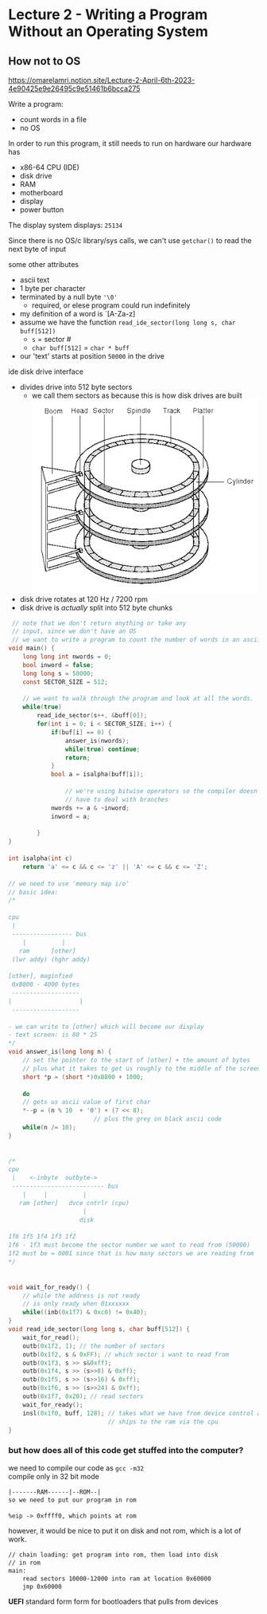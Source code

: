 # Lecture 2 - Writing a Program Without an Operating System
## How not to OS

https://omarelamri.notion.site/Lecture-2-April-6th-2023-4e90425e9e26495c9e51461b6bcca275

Write a program: <br>
- count words in a file
- no OS

In order to run this program, it still needs to run on hardware
our hardware has
- x86-64 CPU (IDE)
- disk drive
- RAM
- motherboard
- display
- power button 

The display system displays: `25134`

Since there is no OS/c library/sys calls, we can't use `getchar()` to read the
next byte of input 

some other attributes
- ascii text
- 1 byte per character 
- terminated by a null byte `'\0'`
    - required, or elese program could run indefinitely
- my definition of a word is `[A-Za-z]
- assume we have the function `read_ide_sector(long long s, char buff[512])`
    - `s` = sector #
    - `char buff[512]` = `char * buff`
- our 'text' starts at position `50000` in the drive

ide disk drive interface
- divides drive into 512 byte sectors
    - we call them sectors as because this is how disk drives are built
    ![](imgs/harddisk.gif)
- disk drive rotates at 120 Hz / 7200 rpm
- disk drive is *actually* split into 512 byte chunks

```c
 // note that we don't return anything or take any 
 // input, since we don't have an OS
 // we want to write a program to count the number of words in an ascii file
void main() { 
    long long int nwords = 0;
    bool inword = false;
    long long s = 50000;
    const SECTOR_SIZE = 512;

    // we want to walk through the program and look at all the words.
    while(true)
        read_ide_sector(s++, &buff[0]);
        for(int i = 0; i < SECTOR_SIZE; i++) {
            if(buf[i] == 0) {
                answer_is(nwords);
                while(true) continue;
                return;
            }
            bool a = isalpha(buff[i]);

                // we're using bitwise operators so the compiler doesn't
                // have to deal with branches 
            nwords += a & ~inword;
            inword = a;

        }
}

int isalpha(int c) 
    return 'a' <= c && c <= 'z' || 'A' <= c && c <= 'Z'; 

// we need to use 'memory map i/o'
// basic idea:
/*

cpu
 |
 ----------------- bus
    |          |  
   ram      [other]
 (lwr addy) (hghr addy)

[other], maginfied
 0xB800 - 4000 bytes
 -------------------
|                   |
 -------------------

- we can write to [other] which will become our display
- text screen: is 80 * 25 
*/
void answer_is(long long n) {
    // set the pointer to the start of [other] + the amount of bytes 
    // plus what it takes to get us roughly to the middle of the screen
    short *p = (short *)0xB800 + 1000;
    
    do
    // gets us ascii value of first char
    *--p = (n % 10  + '0') + (7 << 8);
                        // plus the grey on black ascii code
    while(n /= 10); 
}


/*
cpu
 |    <-inbyte  outbyte->
 -------------------------- bus
    |     |          |   
   ram [other]   dvce cntrlr (cpu)
                     | 
                    disk

1f6 1f5 1f4 1f3 1f2
1f6 - 1f3 must become the sector number we want to read from (50000)
1f2 must be = 0001 since that is how many sectors we are reading from
*/


void wait_for_ready() {
    // while the address is not ready
    // is only ready when 01xxxxxx
    while((inb(0x1f7) & 0xc0) != 0x40);
}
void read_ide_sector(long long s, char buff[512]) {
    wait_for_read();
    outb(0x1f2, 1); // the number of sectors
    outb(0x1f2, s & 0xFF); // which sector i want to read from
    outb(0x1f3, s >> s&0xff);
    outb(0x1f4, s >> (s>>8) & 0xff);
    outb(0x1f5, s >> (s>>16) & 0xff);
    outb(0x1f6, s >> (s>>24) & 0xff);
    outb(0x1f7, 0x20); // read sectors
    wait_for_ready();
    insl(0x1f0, buff, 128); // takes what we have from device control and 
                            // ships to the ram via the cpu 
}

```

### but how does all of this code get stuffed into the computer?
we need to compile our code as `gcc -m32`  
compile only in 32 bit mode

``` 
|-------RAM------|--ROM--|
so we need to put our program in rom 

%eip -> 0xffff0, which points at rom
```
however, it would be nice to put it on disk and not rom, which is a lot
of work. 
```
// chain loading: get program into rom, then load into disk
// in rom
main:
    read sectors 10000-12000 into ram at location 0x60000
    jmp 0x60000
```
**UEFI**
standard form form for bootloaders that pulls from devices

